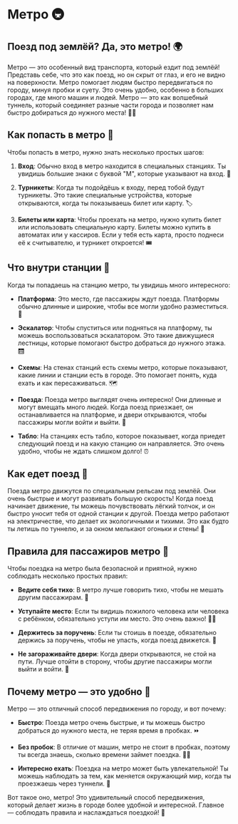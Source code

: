 # Метро 🚇

## Поезд под землёй? Да, это метро! 🌍
Метро — это особенный вид транспорта, который ездит под землёй! Представь себе, что это как поезд, но он скрыт от глаз, и его не видно на поверхности. Метро помогает людям быстро передвигаться по городу, минуя пробки и суету. Это очень удобно, особенно в больших городах, где много машин и людей. Метро — это как волшебный туннель, который соединяет разные части города и позволяет нам быстро добираться до нужного места! 🚄✨

## Как попасть в метро 🚪
Чтобы попасть в метро, нужно знать несколько простых шагов:

1. **Вход**: Обычно вход в метро находится в специальных станциях. Ты увидишь большие знаки с буквой "М", которые указывают на вход. 🚉
   
2. **Турникеты**: Когда ты подойдёшь к входу, перед тобой будут турникеты. Это такие специальные устройства, которые открываются, когда ты показываешь билет или карту. 🏷️

3. **Билеты или карта**: Чтобы проехать на метро, нужно купить билет или использовать специальную карту. Билеты можно купить в автоматах или у кассиров. Если у тебя есть карта, просто поднеси её к считывателю, и турникет откроется! 🎟️

## Что внутри станции 🏢
Когда ты попадаешь на станцию метро, ты увидишь много интересного:

- **Платформа**: Это место, где пассажиры ждут поезда. Платформы обычно длинные и широкие, чтобы все могли удобно разместиться. 🚉

- **Эскалатор**: Чтобы спуститься или подняться на платформу, ты можешь воспользоваться эскалатором. Это такие движущиеся лестницы, которые помогают быстро добраться до нужного этажа. 🛗

- **Схемы**: На стенах станций есть схемы метро, которые показывают, какие линии и станции есть в городе. Это помогает понять, куда ехать и как пересаживаться. 🗺️

- **Поезда**: Поезда метро выглядят очень интересно! Они длинные и могут вмещать много людей. Когда поезд приезжает, он останавливается на платформе, и двери открываются, чтобы пассажиры могли войти и выйти. 🚆

- **Табло**: На станциях есть табло, которое показывает, когда приедет следующий поезд и на какую станцию он направляется. Это очень удобно, чтобы не ждать слишком долго! ⏰

## Как едет поезд 🚄
Поезда метро движутся по специальным рельсам под землёй. Они очень быстрые и могут развивать большую скорость! Когда поезд начинает движение, ты можешь почувствовать лёгкий толчок, и он быстро уносит тебя от одной станции к другой. Поезда метро работают на электричестве, что делает их экологичными и тихими. Это как будто ты летишь по туннелю, и за окном мелькают огоньки и стены! 🌟

## Правила для пассажиров метро 🚦
Чтобы поездка на метро была безопасной и приятной, нужно соблюдать несколько простых правил:

- **Ведите себя тихо**: В метро лучше говорить тихо, чтобы не мешать другим пассажирам. 📢

- **Уступайте место**: Если ты видишь пожилого человека или человека с ребёнком, обязательно уступи им место. Это очень важно! 👵👶

- **Держитесь за поручень**: Если ты стоишь в поезде, обязательно держись за поручень, чтобы не упасть, когда поезд движется. 🤚

- **Не загораживайте двери**: Когда двери открываются, не стой на пути. Лучше отойти в сторону, чтобы другие пассажиры могли выйти и войти. 🚪

## Почему метро — это удобно 🚀
Метро — это отличный способ передвижения по городу, и вот почему:

- **Быстро**: Поезда метро очень быстрые, и ты можешь быстро добраться до нужного места, не теряя время в пробках. ⏩

- **Без пробок**: В отличие от машин, метро не стоит в пробках, поэтому ты всегда знаешь, сколько времени займет поездка. 🚗❌

- **Интересно ехать**: Поездка на метро может быть увлекательной! Ты можешь наблюдать за тем, как меняется окружающий мир, когда ты проезжаешь через туннели. 🌌

Вот такое оно, метро! Это удивительный способ передвижения, который делает жизнь в городе более удобной и интересной. Главное — соблюдать правила и наслаждаться поездкой! 🌈